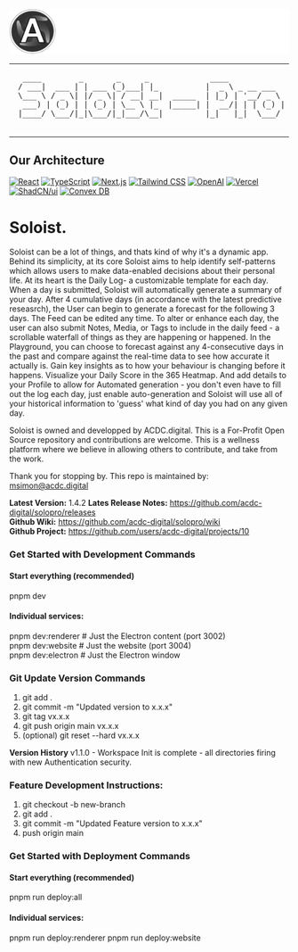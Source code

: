 ![ACDC Logo](public/logo-ACDC.svg)

<table>
  <tr>
    <td>
      <pre>
  ____        _       _     _             ____            
 / ___|  ___ | | ___ (_)___| |_          |  _ \ _ __ ___  
 \___ \ / _ \| |/ _ \| / __| __|  _____  | |_) | '__/ _ \ 
  ___) | (_) | | (_) | \__ \ |_  |_____| |  __/| | | (_) |
 |____/ \___/|_|\___/|_|___/\__|         |_|   |_|  \___/
      </pre>
    </td>
  </tr>
</table>

## Our Architecture
[![React](https://img.shields.io/badge/React-%2320232A.svg?style=flat-round&logo=react&logoColor=%2361DAFB)](https://reactjs.org/)
[![TypeScript](https://img.shields.io/badge/TypeScript-%233178C6.svg?style=flat-round&logo=typescript&logoColor=white)](https://www.typescriptlang.org/)
[![Next.js](https://img.shields.io/badge/Next.js-%23000000.svg?style=flat-round&logo=nextdotjs&logoColor=white)](https://nextjs.org/)
[![Tailwind CSS](https://img.shields.io/badge/Tailwind_CSS-%2306B6D4.svg?style=flat-round&logo=tailwindcss&logoColor=white)](https://tailwindcss.com/)
[![OpenAI](https://img.shields.io/badge/OpenAI-%23000000.svg?style=flat-round&logo=OpenAI&logoColor=white)](https://www.openai.com/)
[![Vercel](https://img.shields.io/badge/Vercel-%23000000.svg?style=flat-round&logo=Vercel&logoColor=white)](https://vercel.com/)
[![ShadCN/ui](https://img.shields.io/badge/shadcn--ui-%2327272A.svg?style=flat-round&logoColor=white)](https://ui.shadcn.com/)
[![Convex DB](https://img.shields.io/badge/Convex_DB-%23450AFF.svg?style=flat-round&logo=convex&logoColor=white)](https://convex.dev/)

# Soloist.
Soloist can be a lot of things, and thats kind of why it's a dynamic app. Behind its simplicity, at its core Soloist aims to help identify self-patterns which allows users to make data-enabled decisions about their personal life. At its heart is the Daily Log- a customizable template for each day. When a day is submitted, Soloist will automatically generate a summary of your day. After 4 cumulative days (in accordance with the latest predictive reseasrch), the User can begin to generate a forecast for the following 3 days. The Feed can be edited any time. To alter or enhance each day, the user can also submit Notes, Media, or Tags to include in the daily feed - a scrollable waterfall of things as they are happening or happened. In the Playground, you can choose to forecast against any 4-consecutive days in the past and compare against the real-time data to see how accurate it actually is. Gain key insights as to how your behaviour is changing before it happens. Visualize your Daily Score in the 365 Heatmap. And add details to your Profile to allow for Automated generation - you don't even have to fill out the log each day, just enable auto-generation and Soloist will use all of your historical information to 'guess' what kind of day you had on any given day.   

Soloist is owned and developped by ACDC.digital. This is a For-Profit Open Source repository and contributions are welcome. This is a wellness platform where we believe in allowing others to contribute, and take from the work.   

Thank you for stopping by. This repo is maintained by: msimon@acdc.digital


**Latest Version:** 1.4.2
**Lates Release Notes:** https://github.com/acdc-digital/solopro/releases   
**Github Wiki:** https://github.com/acdc-digital/solopro/wiki   
**Github Project:** https://github.com/users/acdc-digital/projects/10   

### Get Started with Development Commands
#### **Start everything (recommended)**
pnpm dev

#### **Individual services:**
pnpm dev:renderer    # Just the Electron content (port 3002)   
pnpm dev:website      # Just the website (port 3004)    
pnpm dev:electron    # Just the Electron window

### Git Update Version Commands
1. git add .
2. git commit -m "Updated version to x.x.x"
3. git tag vx.x.x
4. git push origin main vx.x.x
5. (optional) git reset --hard vx.x.x

**Version History**
v1.1.0 - Workspace Init is complete - all directories firing with new Authentication security.

### Feature Development Instructions:
1. git checkout -b new-branch
2. git add .
3. git commit -m "Updated Feature version to x.x.x"
4. push origin main

### Get Started with Deployment Commands
#### **Start everything (recommended)**
pnpm run deploy:all

#### **Individual services:**
pnpm run deploy:renderer
pnpm run deploy:website